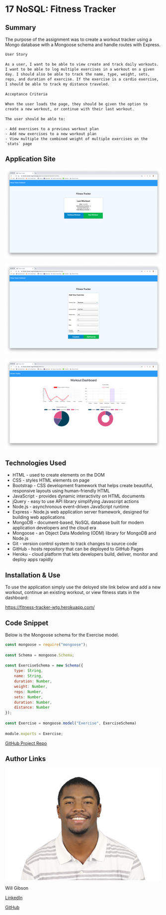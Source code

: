 # 17 NoSQL: Fitness Tracker

## Summary 

The purpose of the assignment was to create a workout tracker using a Mongo database with a Mongoose schema and handle routes with Express.

```
User Story

As a user, I want to be able to view create and track daily workouts. I want to be able to log multiple exercises in a workout on a given day. I should also be able to track the name, type, weight, sets, reps, and duration of exercise. If the exercise is a cardio exercise, I should be able to track my distance traveled.

Acceptance Criteria

When the user loads the page, they should be given the option to create a new workout, or continue with their last workout.

The user should be able to:

- Add exercises to a previous workout plan
- Add new exercises to a new workout plan
- View multiple the combined weight of multiple exercises on the `stats` page
```

## Application Site

![Site](images/workout.png)

![Site](images/exercise.png)

![Site](images/stats.png)

## Technologies Used

- HTML - used to create elements on the DOM
- CSS - styles HTML elements on page
- Bootstrap - CSS development framework that helps create beautiful, responsive layouts using human-friendly HTML
- JavaScript - provides dynamic interactivity on HTML documents
- jQuery - easy to use API library simplifying Javascript actions
- Node.js - asynchronous event-driven JavaScript runtime
- Express - Node.js web application server framework, designed for building web applications
- MongoDB - document-based, NoSQL database built for modern application developers and the cloud era
- Mongoose - an Object Data Modeling (ODM) library for MongoDB and Node.js
- Git - version control system to track changes to source code
- GitHub - hosts repository that can be deployed to GitHub Pages
- Heroku - cloud platform that lets developers build, deliver, monitor and deploy apps rapidly

## Installation & Use

To use the application simply use the deloyed site link below and add a new workout, continue an existing workout, or view fitness stats in the dashboard:

 https://fitness-tracker-wtg.herokuapp.com/

## Code Snippet

Below is the Mongoose schema for the Exercise model.

```js
const mongoose = require("mongoose");

const Schema = mongoose.Schema;

const ExerciseSchema = new Schema({
    type: String,
    name: String,
    duration: Number,
    weight: Number,
    reps: Number,
    sets: Number,
    duration: Number,
    distance: Number
});

const Exercise = mongoose.model("Exercise", ExerciseSchema)

module.exports = Exercise;
```
<!-- [Deployed Site](https://fitness-tracker-wtg.herokuapp.com/) -->

[GitHub Project Repo](https://github.com/wtgibson/17-fitness-tracker)

## Author Links

![Site](images/william-gibson-jr-photo.jpg)

Will Gibson

[LinkedIn](https://www.linkedin.com/in/wtgibson/)

[GitHub](https://github.com/wtgibson)
